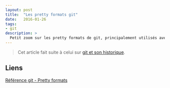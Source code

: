 ```yaml
---
layout: post
title:  "Les pretty formats git"
date:   2016-01-26
tags:
- git
description: >
  Petit zoom sur les pretty formats de git, principalement utilisés avec git log.
---
```


> Cet article fait suite à celui sur [git et son historique](https://blog.smarchal.com/git-et-son-historique).

## Liens

[Référence git - Pretty formats](https://git-scm.com/docs/pretty-formats)
